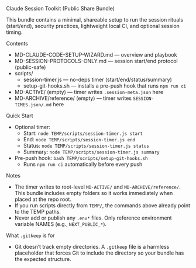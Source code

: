Claude Session Toolkit (Public Share Bundle)

This bundle contains a minimal, shareable setup to run the session rituals (start/end), security practices, lightweight local CI, and optional session timing.

Contents
- MD-CLAUDE-CODE-SETUP-WIZARD.md — overview and playbook
- MD-SESSION-PROTOCOLS-ONLY.md — session start/end protocol (public-safe)
- scripts/
  - session-timer.js — no-deps timer (start/end/status/summary)
  - setup-git-hooks.sh — installs a pre-push hook that runs `npm run ci`
- MD-ACTIVE/ (empty) — timer writes `.session-meta.json` here
- MD-ARCHIVE/reference/ (empty) — timer writes `SESSION-TIMES.json/.md` here

Quick Start
- Optional timer:
  - Start: `node TEMP/scripts/session-timer.js start`
  - End: `node TEMP/scripts/session-timer.js end`
  - Status: `node TEMP/scripts/session-timer.js status`
  - Summary: `node TEMP/scripts/session-timer.js summary`
- Pre-push hook: `bash TEMP/scripts/setup-git-hooks.sh`
  - Runs `npm run ci` automatically before every push

Notes
- The timer writes to root-level `MD-ACTIVE/` and `MD-ARCHIVE/reference/`. This bundle includes empty folders so it works immediately when placed at the repo root.
- If you run scripts directly from `TEMP/`, the commands above already point to the TEMP paths.
- Never add or publish any `.env*` files. Only reference environment variable NAMES (e.g., `NEXT_PUBLIC_*`).

What `.gitkeep` is for
- Git doesn’t track empty directories. A `.gitkeep` file is a harmless placeholder that forces Git to include the directory so your bundle has the expected structure.
